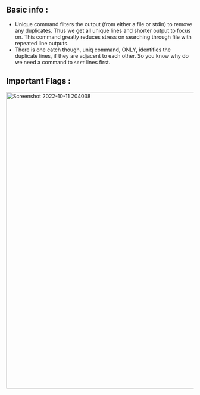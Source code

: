 ## Basic info :

- Unique command filters the output (from either a file or stdin) to remove any duplicates. Thus we get all unique lines and shorter output to focus on. This command greatly reduces stress on searching through file with repeated line outputs. 
- There is one catch though, uniq command, ONLY, identifies the duplicate lines, if they are adjacent to each other. So you know why do we need a command to ```sort``` lines first.

## Important Flags :

<img width="795" alt="Screenshot 2022-10-11 204038" src="https://user-images.githubusercontent.com/90236635/195129791-df3fd2f4-6fa6-4a35-b8dd-37f91e14271e.png">
